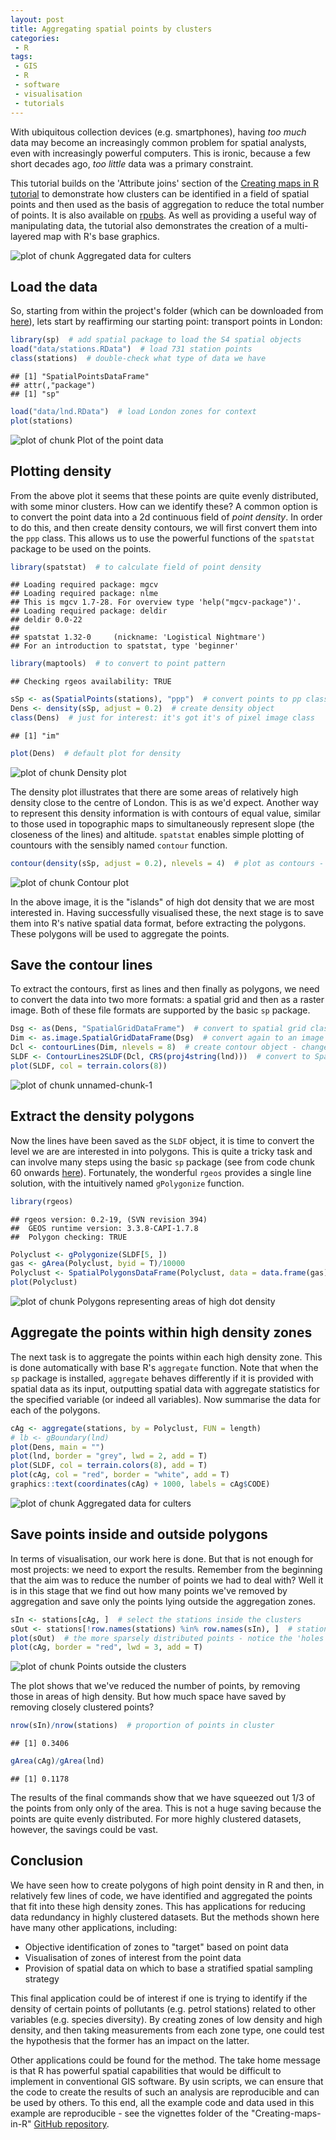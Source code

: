 ```yaml
---
layout: post
title: Aggregating spatial points by clusters 
categories:
 - R
tags:
 - GIS
 - R
 - software
 - visualisation 
 - tutorials
---
```


With ubiquitous collection devices (e.g. smartphones), having *too much*
data may become an increasingly common problem for spatial analysts, 
even with increasingly powerful computers. This is ironic, 
because a few short decades ago, *too little* data was a primary constraint.

This tutorial builds on the 'Attribute joins' section of the 
[Creating maps in R tutorial](https://github.com/Robinlovelace/Creating-maps-in-R/raw/master/intro-spatial-rl.pdf)
to demonstrate how clusters can be identified 
in a field of spatial points and then used as the basis of aggregation 
to reduce the total number of points. It is also available 
on [rpubs](http://rpubs.com/RobinLovelace/14465).
As well as providing a useful way of manipulating data, 
the tutorial also demonstrates the creation of a multi-layered map
with R's base graphics.

![plot of chunk Aggregated data for culters](/figure/Aggregated_data_for_culters.png) 

<!--more-->
## Load the data

So, starting from within the project's folder (which can be downloaded 
from [here](https://github.com/Robinlovelace/Creating-maps-in-R/archive/master.zip)),
lets start by reaffirming our starting point: 
transport points in London:


```r
library(sp)  # add spatial package to load the S4 spatial objects
load("data/stations.RData")  # load 731 station points
class(stations)  # double-check what type of data we have
```

```
## [1] "SpatialPointsDataFrame"
## attr(,"package")
## [1] "sp"
```

```r
load("data/lnd.RData")  # load London zones for context
plot(stations)
```

![plot of chunk Plot of the point data](/figure/Plot_of_the_point_data.png) 


## Plotting density

From the above plot it seems that these points are quite evenly distributed, with 
some minor clusters. How can we identify these? A common option is to 
convert the point data into a 2d continuous field of *point density*.
In order to do this,
and then create density contours, we will first convert them into the `ppp`
class. This allows us to use the powerful functions of the `spatstat`
package to be used on the points.


```r
library(spatstat)  # to calculate field of point density
```

```
## Loading required package: mgcv
## Loading required package: nlme
## This is mgcv 1.7-28. For overview type 'help("mgcv-package")'.
## Loading required package: deldir
## deldir 0.0-22
## 
## spatstat 1.32-0     (nickname: 'Logistical Nightmare') 
## For an introduction to spatstat, type 'beginner'
```

```r
library(maptools)  # to convert to point pattern
```

```
## Checking rgeos availability: TRUE
```

```r
sSp <- as(SpatialPoints(stations), "ppp")  # convert points to pp class
Dens <- density(sSp, adjust = 0.2)  # create density object
class(Dens)  # just for interest: it's got it's of pixel image class
```

```
## [1] "im"
```

```r
plot(Dens)  # default plot for density
```

![plot of chunk Density plot](/figure/Density_plot.png) 


The density plot illustrates that there are some areas of relatively 
high density close to the centre of London. This is as we'd expect. 
Another way to represent this density information is with contours of 
equal value, similar to those used in topographic maps to simultaneously 
represent slope (the closeness of the lines) and altitude.
`spatstat` enables simple plotting of countours with the sensibly named
`contour` function.


```r
contour(density(sSp, adjust = 0.2), nlevels = 4)  # plot as contours - this is where we're heading
```

![plot of chunk Contour plot](/figure/Contour_plot.png) 


In the above image, it is the "islands" of high dot density that we are most 
interested in. Having successfully visualised these, the next stage is to
save them into R's native spatial data format, before extracting the polygons.
These polygons will be used to aggregate the points.

## Save the contour lines 

To extract the contours, first as lines and then finally as polygons, 
we need to convert the data into two more formats: a spatial grid and 
then as a raster image. Both of these file formats are supported by the 
basic `sp` package.


```r
Dsg <- as(Dens, "SpatialGridDataFrame")  # convert to spatial grid class
Dim <- as.image.SpatialGridDataFrame(Dsg)  # convert again to an image
Dcl <- contourLines(Dim, nlevels = 8)  # create contour object - change 8 for more/fewer levels
SLDF <- ContourLines2SLDF(Dcl, CRS(proj4string(lnd)))  # convert to SpatialLinesDataFrame
plot(SLDF, col = terrain.colors(8))
```

![plot of chunk unnamed-chunk-1](/figure/unnamed-chunk-1.png) 


## Extract the density polygons

Now the lines have been saved as the `SLDF` object, it is 
time to convert the level we are are interested in into polygons. 
This is quite a tricky task and can involve many steps using the basic 
`sp` package (see from code chunk 60 onwards [here](http://www.asdar-book.org/book2ed/cm_mod.R)).
Fortunately, the wonderful `rgeos` provides a single line solution, with the 
intuitively named `gPolygonize` function.


```r
library(rgeos)
```

```
## rgeos version: 0.2-19, (SVN revision 394)
##  GEOS runtime version: 3.3.8-CAPI-1.7.8 
##  Polygon checking: TRUE
```

```r
Polyclust <- gPolygonize(SLDF[5, ])
gas <- gArea(Polyclust, byid = T)/10000
Polyclust <- SpatialPolygonsDataFrame(Polyclust, data = data.frame(gas), match.ID = F)
plot(Polyclust)
```

![plot of chunk Polygons representing areas of high dot density](/figure/Polygons_representing_areas_of_high_dot_density.png) 


## Aggregate the points within high density zones

The next task is to aggregate the points within each high density zone.
This is done automatically with base R's `aggregate` function. Note that 
when the `sp` package is installed, `aggregate` behaves differently if it is provided 
with spatial data as its input, outputting spatial data with aggregate statistics for the 
specified variable (or indeed all variables). 
Now summarise the data for each of the polygons.


```r
cAg <- aggregate(stations, by = Polyclust, FUN = length)
# lb <- gBoundary(lnd)
plot(Dens, main = "")
plot(lnd, border = "grey", lwd = 2, add = T)
plot(SLDF, col = terrain.colors(8), add = T)
plot(cAg, col = "red", border = "white", add = T)
graphics::text(coordinates(cAg) + 1000, labels = cAg$CODE)
```

![plot of chunk Aggregated data for culters](/figure/Aggregated_data_for_culters.png) 


## Save points inside and outside polygons

In terms of visualisation, our work here is done. 
But that is not enough for most projects: we need to export the 
results. Remember from the beginning that the aim was to reduce the 
number of points we had to deal with? Well it is in this stage
that we find out how many points we've removed by aggregation
and save only the points lying outside the aggregation zones.


```r
sIn <- stations[cAg, ]  # select the stations inside the clusters
sOut <- stations[!row.names(stations) %in% row.names(sIn), ]  # stations outside the clusters
plot(sOut)  # the more sparsely distributed points - notice the 'holes' of low density
plot(cAg, border = "red", lwd = 3, add = T)
```

![plot of chunk Points outside the clusters](/figure/Points_outside_the_clusters.png) 


The plot shows that we've reduced the number of points, by removing those in 
areas of high density. But how much space have saved by removing closely clustered points?


```r
nrow(sIn)/nrow(stations)  # proportion of points in cluster
```

```
## [1] 0.3406
```

```r
gArea(cAg)/gArea(lnd)
```

```
## [1] 0.1178
```


The results of the final commands show that we have squeezed out 1/3
of the points from only only of the area. This is not a huge saving
because the points are quite evenly distributed. For more highly clustered 
datasets, however, the savings could be vast.

## Conclusion

We have seen how to create polygons of high point density in R and then, 
in relatively few lines of code, we have identified and aggregated the 
points that fit into these high density zones. This has applications for 
reducing data redundancy in highly clustered datasets. But the methods 
shown here have many other applications, including:

- Objective identification of zones to "target" based on point data
- Visualisation of zones of interest from the point data
- Provision of spatial data on which to base a stratified spatial sampling strategy

This final application could be of interest if one is trying to identify if the 
density of certain points of pollutants (e.g. petrol stations) related to 
other variables (e.g. species diversity). By creating zones of low density
and high density, and then taking measurements from each zone type, one could 
test the hypothesis that the former has an impact on the latter. 

Other applications could be found for the method. The take home message is 
that R has powerful spatial capabilities that would be difficult to implement
in conventional GIS software. By usin scripts, we can ensure that the code to create the results of 
such an analysis are reproducible and can be used by others. 
To this end, all the example code and data used in this example are reproducible - 
see the vignettes folder of the "Creating-maps-in-R"
[GitHub repository](https://github.com/Robinlovelace/Creating-maps-in-R). 




